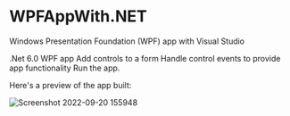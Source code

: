 # WPFAppWith.NET
Windows Presentation Foundation (WPF) app with Visual Studio

.Net 6.0 WPF app Add controls to a form Handle control events to provide app functionality Run the app. 

Here's a preview of the app built:

![Screenshot 2022-09-20 155948](https://user-images.githubusercontent.com/107009879/191354955-53cec274-827a-49c7-9483-d435c0c2ba1b.jpg)
